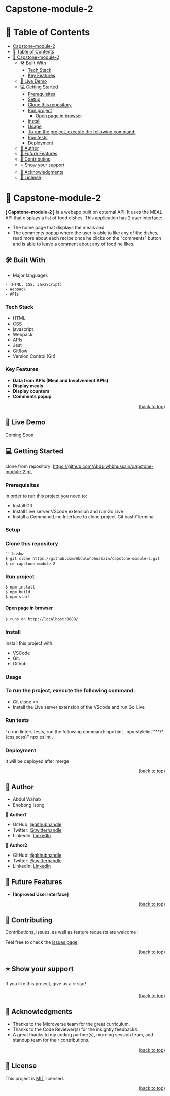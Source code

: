 #  Capstone-module-2 
<a name="readme-top"></a>
 # 📗 Table of Contents
- [Capstone-module-2](#capstone-module-2)
- [📗 Table of Contents](#-table-of-contents)
- [📖 Capstone-module-2 ](#-capstone-module-2-)
  - [🛠 Built With ](#-built-with-)
    - [Tech Stack ](#tech-stack-)
    - [Key Features ](#key-features-)
  - [🚀 Live Demo ](#-live-demo-)
  - [💻 Getting Started ](#-getting-started-)
    - [Prerequisites](#prerequisites)
    - [Setup](#setup)
    - [Clone this repository](#clone-this-repository)
    - [Run project](#run-project)
      - [Open page in browser](#open-page-in-browser)
    - [Install](#install)
    - [Usage](#usage)
    - [To run the project, execute the following command:](#to-run-the-project-execute-the-following-command)
    - [Run tests](#run-tests)
    - [Deployment](#deployment)
  - [👥 Author ](#-author-)
  - [🔭 Future Features ](#-future-features-)
  - [🤝 Contributing ](#-contributing-)
  - [⭐️ Show your support ](#️-show-your-support-)
  - [🙏 Acknowledgments ](#-acknowledgments-)
  - [📝 License ](#-license-)

<!-- PROJECT DESCRIPTION -->
# 📖 Capstone-module-2 <a name="about-project"></a> 
 
**( Capstone-module-2 )** is a webapp built on external API. It uses the MEAL API that displays a list of food dishes. This application has 2 user interface:
- The home page that displays the meals and 
- The comments popup where the user is able to like any of the dishes, read more about each recipe once he clicks on   the "comments" button and is able to leave a comment about any of food he likes.
 
## 🛠 Built With <a name="built-with"></a>

-  Major languages
```bash
- (HTML, CSS, JavaScript)
- Webpack
- APIs
```
### Tech Stack <a name="tech-stack"></a>
- HTML
- CSS
- javascript
- Webpack
- APIs
- Jest 
- Gitflow
- Version Control (Git)
 
<!-- Features -->
### Key Features <a name="key-features"></a>
- **Data from APIs (Meal and Involvement APIs)**
- **Display meals**
- **Display counters**
- **Comments popup**



<p align="right">(<a href="#readme-top">back to top</a>)</p>

<!-- LIVE DEMO -->
## 🚀 Live Demo <a name="live-demo"></a>
 [Coming Soon](#)

## 💻 Getting Started <a name="getting-started"></a>
clone from repository: https://github.com/Abdulwhbhussain/capstone-module-2.git

### Prerequisites
In order to run this project you need to:
- Install GIt
- Install Live server VScode extension and run Go Live
- Install a Command Line Interface to clone project-Git bash/Terminal

### Setup
### Clone this repository  

```bash
```bashw
$ git clone https://github.com/Abdulwhbhussain/capstone-module-2.git
$ cd capstone-module-2
```

### Run project

```bash
$ npm install
$ npm build
$ npm start
```

#### Open page in browser
```bash
$ runs on http://localhost:8080/
```

### Install
Install this project with:
 
- VSCode
- Git.
- Github.

### Usage

### To run the project, execute the following command:  
- Git clone <>
- Install the Live server extension of the VScode and run Go Live

### Run tests

To run linters tests, run the following command: 
npx hint .
npx stylelint "**/*.{css,scss}"
npx eslint .

### Deployment

It will be deployed after merge

<p align="right">(<a href="#readme-top">back to top</a>)</p>

<!-- AUTHORS -->
## 👥 Author <a name="author"></a>
- Abdul Wahab 
- Enobong Isong
 
👤 **Author1**
- GitHub: [@githubhandle](https://github.com/Abdulwhbhussain)
- Twitter: [@twitterhandle]( https://twitter.com/AbdulWhbHussain)
- LinkedIn: [LinkedIn](https://www.linkedin.com/in/abdulwhbhussain)

👤 **Author2**
- GitHub: [@githubhandle](https://github.com/Enoisong)
- Twitter: [@twitterhandle](https://twitter.com/Enobongmisong)
- LinkedIn: [LinkedIn](https://www.linkedin.com/in/enobong-isong/)


## 🔭 Future Features <a name="future-features"></a>

-   **[Improved User Interface]**

<p align="right">(<a href="#readme-top">back to top</a>)</p>

<!-- CONTRIBUTING -->

## 🤝 Contributing <a name="contributing"></a>

Contributions, issues, as well as feature requests are welcome!

Feel free to check the [issues page](../../issues/).

<p align="right">(<a href="#readme-top">back to top</a>)</p>

<!-- SUPPORT -->
## ⭐️ Show your support <a name="support"></a>

If you like this project, give us a ⭐️ star!

<p align="right">(<a href="#readme-top">back to top</a>)</p>

<!-- ACKNOWLEDGEMENTS -->
## 🙏 Acknowledgments <a name="acknowledgements"></a>

-	Thanks to the Microverse team for the great curriculum.
-	Thanks to the Code Reviewer(s) for the insightly feedbacks.
-	A great thanks to my coding partner(s), morning session team, 
  and standup team for their contributions.

<p align="right">(<a href="#readme-top">back to top</a>)</p>
 
## 📝 License <a name="license"></a> 

This project is [MIT](./MIT.md) licensed.

<p align="right">(<a href="#readme-top">back to top</a>)</p>
 
